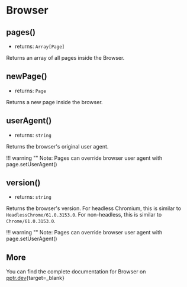 # Browser

## pages()

- returns: `Array[Page]`

Returns an array of all pages inside the Browser.

## newPage()

- returns: `Page`

Returns a new page inside the browser.

## userAgent()

- returns: `string`

Returns the browser's original user agent.

!!! warning ""
    Note: Pages can override browser user agent with page.setUserAgent()

## version()

- returns: `string`

Returns the browser's version. For headless Chromium, this is similar to `HeadlessChrome/61.0.3153.0`.
For non-headless, this is similar to `Chrome/61.0.3153.0`.

!!! warning ""
    Note: Pages can override browser user agent with page.setUserAgent()

## More

You can find the complete documentation for Browser on [pptr.dev](https://pptr.dev/#?show=api-class-browser){target=_blank}